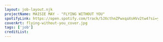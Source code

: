 ```yaml
---
layout: job-layout.njk
projectName: MAISIE MAY - "FLYING WITHOUT YOU"
spotifyLink: https://open.spotify.com/track/5JXcthnZPwxqaXsHVv2tw4?si=yAPdu6-1RvefpJT36_D8Og
coverArt: flying-without-you_cover.jpg
tags: ['job']
creditList:
---
```

